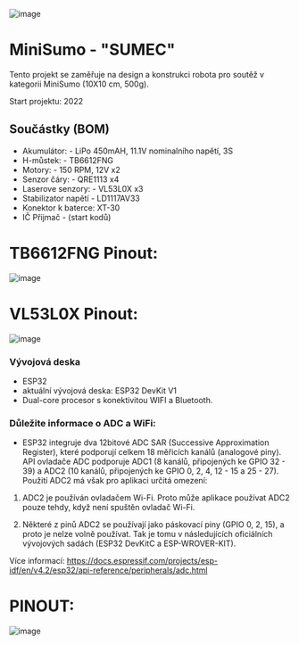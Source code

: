 ![image](https://github.com/Balcarj/RoboCop/assets/68673534/5e001415-0ed7-40f0-9e30-05038005c254)

# MiniSumo - "SUMEC"
Tento projekt se zaměřuje na design a konstrukci robota pro soutěž v kategorii MiniSumo (10X10 cm, 500g).

Start projektu: 2022

## Součástky (BOM)
- Akumulátor: - LiPo 450mAH, 11.1V nominalního napětí, 3S
- H-můstek: - TB6612FNG
- Motory: - 150 RPM, 12V x2
- Senzor čáry: - QRE1113 x4
- Laserove senzory: - VL53L0X x3
- Stabilizator napětí - LD1117AV33
- Konektor k baterce: XT-30
- IČ Přijmač - (start kodů)
# TB6612FNG Pinout:

![image](https://github.com/Balcarj/RoboCop/assets/120202417/d428edce-0110-4f3d-872b-86517cfe1f39)

# VL53L0X Pinout:
![image](https://github.com/Balcarj/RoboCop/assets/120202417/961efc51-b523-499f-9c7b-6f78cc3e25a9)

### Vývojová deska
- ESP32
- aktuální vývojová deska: ESP32 DevKit V1
- Dual-core procesor s konektivitou WIFI a Bluetooth.
### Důležite informace o ADC a WiFi:
- ESP32 integruje dva 12bitové ADC SAR (Successive Approximation Register), které podporují celkem 18 měřicích kanálů (analogové piny). API ovladače ADC podporuje ADC1 (8 kanálů, připojených ke GPIO 32 - 39) a ADC2 (10 kanálů, připojených ke GPIO 0, 2, 4, 12 - 15 a 25 - 27). Použití ADC2 má však pro aplikaci určitá omezení:

1. ADC2 je používán ovladačem Wi-Fi. Proto může aplikace používat ADC2 pouze tehdy, když není spuštěn ovladač Wi-Fi.

2. Některé z pinů ADC2 se používají jako páskovací piny (GPIO 0, 2, 15), a proto je nelze volně používat. Tak je tomu v následujících oficiálních vývojových sadách (ESP32 DevKitC a ESP-WROVER-KIT).

Více informací: https://docs.espressif.com/projects/esp-idf/en/v4.2/esp32/api-reference/peripherals/adc.html
# PINOUT:

![image](https://github.com/Balcarj/RoboCop/assets/120202417/4ce2e7c0-2c51-49bb-a4e9-0d59cccc6bc7)
